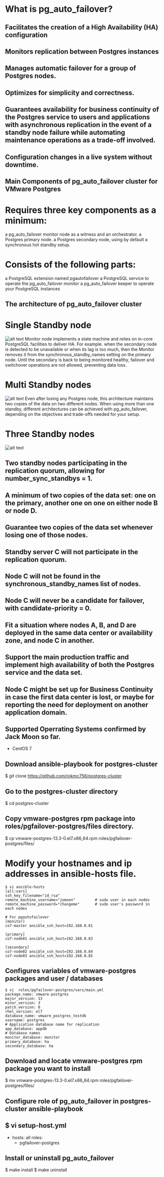 # What is pg_auto_failover?
## Facilitates the creation of a High Availability (HA) configuration
## Monitors replication between Postgres instances
## Manages automatic failover for a group of Postgres nodes.
## Optimizes for simplicity and correctness.
## Guarantees availability for business continuity of the Postgres service to users and applications with asynchronous replication in the event of a standby node failure while automating maintenance operations as a trade-off involved.
## Configuration changes in a live system without downtime.


## Main Components of pg_auto_failover cluster for VMware Postgres
# Requires three key components as a minimum:
a pg_auto_failover monitor node as a witness and an orchestrator.
a Postgres primary node.
a Postgres secondary node, using by default a synchronous hot standby setup.
# Consists of the following parts:
a PostgreSQL extension named pgautofailover
a PostgreSQL service to operate the pg_auto_failover monitor
a pg_auto_failover keeper to operate your PostgreSQL instances



## The architecture of pg_auto_failover cluster
# Single Standby node
![alt text](https://github.com/rokmc756/postgres-cluster/blob/main/roles/pgfailover-postgres/images/arch-single-standby.svg)
Monitor node implements a state machine and relies on in-core PostgreSQL facilities to deliver HA.
For example. when the secondary node is detected to be unavailable or when its lag is too much, then the Monitor removes it from the synchronous_standby_names setting on the primary node.
Until the secondary is back to being monitored healthy, failover and switchover operations are not allowed, preventing data loss.

# Multi Standby nodes
![alt text](https://github.com/rokmc756/postgres-cluster/blob/main/roles/pgfailover-postgres/images/arch-multi-standby.svg)
Even after losing any Postgres node, this architecture maintains two copies of the data on two different nodes.
When using more than one standby, different architectures can be achieved with pg_auto_failover, depending on the objectives and trade-offs needed for your setup.

# Three Standby nodes
![alt text](https://github.com/rokmc756/postgres-cluster/blob/main/roles/pgfailover-postgres/images/arch-three-standby-one-async.svg)
## Two standby nodes participating in the replication quorum, allowing for number_sync_standbys = 1.
## A minimum of two copies of the data set: one on the primary, another one on one on either node B or node D.
## Guarantee two copies of the data set whenever losing one of those nodes.
## Standby server C will not participate in the replication quorum.
## Node C will not be found in the synchronous_standby_names list of nodes.
## Node C will never be a candidate for failover, with candidate-priority = 0.
## Fit a situation where nodes A, B, and D are deployed in the same data center or availability zone, and node C in another.
## Support the main production traffic and implement high availability of both the Postgres service and the data set.
## Node C might be set up for Business Continuity in case the first data center is lost, or maybe for reporting the need for deployment on another application domain.


## Supported Operrating Systems confirmed by Jack Moon so far.
- CentOS 7

## Download ansible-playbook for postgres-cluster
$ git clone https://github.com/rokmc756/postgres-cluster

## Go to the postgres-cluster directory
$ cd postgres-cluster

## Copy vmware-postgres rpm package into roles/pgfailover-postgres/files directory.
$ cp vmware-postgres-13.3-0.el7.x86_64.rpm roles/pgfailover-postgres/files/

# Modify your hostnames and ip addresses in ansible-hosts file.
~~~
$ vi ansible-hosts
[all:vars]
ssh_key_filename="id_rsa"
remote_machine_username="jomoon"         # sudo user in each nodes
remote_machine_password="changeme"       # sudo user's password in each nodes

# For pgautofailover
[monitor]
co7-master ansible_ssh_host=192.168.0.81

[primary]
co7-node01 ansible_ssh_host=192.168.0.83

[secondary]
co7-node02 ansible_ssh_host=192.168.0.84
co7-node03 ansible_ssh_host=192.168.0.85
~~~

## Configures variables of vmware-postgres packages and user / databases
~~~
$ vi  roles/pgfailover-postgres/vars/main.yml
package_name: vmware-postgres
major_version: 13
minor_version: 3
patch_version: 0
rhel_version: el7
database_name: vmware_postgres_testdb
username: postgres
# Application database name for replication
app_database: appdb
# Database names
monitor_database: monitor
primary_database: ha
secondary_database: ha
~~~

## Download and locate vmware-postgres rpm package you want to install
$ mv  vmware-postgres-13.3-0.el7.x86_64.rpm roles/pgfailover-postgres/files/

## Configure role of pg_auto_failover in postgres-cluster ansible-playbook
$ vi setup-host.yml
---
- hosts: all
  roles:
    - pgfailover-postgres

## Install or uninstall pg_auto_failover
$ make install
$ make uninstall

